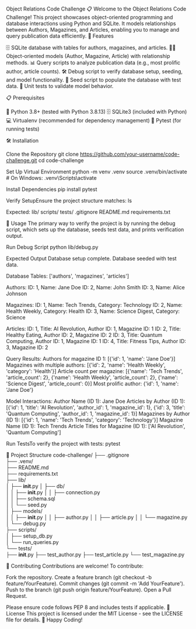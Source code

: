 Object Relations Code Challenge 📋
Welcome to the Object Relations Code Challenge! This project showcases object-oriented programming and database interactions using Python and SQLite. It models relationships between Authors, Magazines, and Articles, enabling you to manage and query publication data efficiently.
🚀 Features

🗄️ SQLite database with tables for authors, magazines, and articles.
🧑‍💻 Object-oriented models (Author, Magazine, Article) with relationship methods.
📊 Query scripts to analyze publication data (e.g., most prolific author, article counts).
🛠️ Debug script to verify database setup, seeding, and model functionality.
🌱 Seed script to populate the database with test data.
🧪 Unit tests to validate model behavior.

📋 Prerequisites

🐍 Python 3.8+ (tested with Python 3.8.13)
🗄️ SQLite3 (included with Python)
💻 Virtualenv (recommended for dependency management)
🧪 Pytest (for running tests)

🛠️ Installation

Clone the Repository
git clone https://github.com/your-username/code-challenge.git
cd code-challenge


Set Up Virtual Environment
python -m venv .venv
source .venv/bin/activate  # On Windows: .venv\Scripts\activate


Install Dependencies
pip install pytest


Verify SetupEnsure the project structure matches:
ls

Expected: lib/  scripts/  tests/  .gitignore  README.md  requirements.txt


🚀 Usage
The primary way to verify the project is by running the debug script, which sets up the database, seeds test data, and prints verification output.

Run Debug Script
python lib/debug.py


Expected Output
Database setup complete.
Database seeded with test data.

Database Tables: ['authors', 'magazines', 'articles']

Authors:
ID: 1, Name: Jane Doe
ID: 2, Name: John Smith
ID: 3, Name: Alice Johnson

Magazines:
ID: 1, Name: Tech Trends, Category: Technology
ID: 2, Name: Health Weekly, Category: Health
ID: 3, Name: Science Digest, Category: Science

Articles:
ID: 1, Title: AI Revolution, Author ID: 1, Magazine ID: 1
ID: 2, Title: Healthy Eating, Author ID: 2, Magazine ID: 2
ID: 3, Title: Quantum Computing, Author ID: 1, Magazine ID: 1
ID: 4, Title: Fitness Tips, Author ID: 3, Magazine ID: 2

Query Results:
Authors for magazine ID 1: [{'id': 1, 'name': 'Jane Doe'}]
Magazines with multiple authors: [{'id': 2, 'name': 'Health Weekly', 'category': 'Health'}]
Article count per magazine: [{'name': 'Tech Trends', 'article_count': 2}, {'name': 'Health Weekly', 'article_count': 2}, {'name': 'Science Digest', 'article_count': 0}]
Most prolific author: {'id': 1, 'name': 'Jane Doe'}

Model Interactions:
Author Name (ID 1): Jane Doe
Articles by Author (ID 1): [{'id': 1, 'title': 'AI Revolution', 'author_id': 1, 'magazine_id': 1}, {'id': 3, 'title': 'Quantum Computing', 'author_id': 1, 'magazine_id': 1}]
Magazines by Author (ID 1): [{'id': 1, 'name': 'Tech Trends', 'category': 'Technology'}]
Magazine Name (ID 1): Tech Trends
Article Titles for Magazine (ID 1): ['AI Revolution', 'Quantum Computing']


Run TestsTo verify the project with tests:
pytest



📂 Project Structure
code-challenge/
├── .gitignore              
├── .venv/                
├── README.md               
├── requirements.txt      
├── lib/                    
│   ├── __init__.py
│   ├── db/                
│   │   ├── __init__.py
│   │   ├── connection.py  
│   │   ├── schema.sql   
│   │   └── seed.py       
│   ├── models/           
│   │   ├── __init__.py
│   │   ├── author.py
│   │   ├── article.py
│   │   └── magazine.py
│   └── debug.py         
├── scripts/             
│   ├── setup_db.py      
│   └── run_queries.py    
└── tests/               
    ├── __init__.py
    ├── test_author.py
    ├── test_article.py
    └── test_magazine.py

🤝 Contributing
Contributions are welcome! To contribute:

Fork the repository.
Create a feature branch (git checkout -b feature/YourFeature).
Commit changes (git commit -m 'Add YourFeature').
Push to the branch (git push origin feature/YourFeature).
Open a Pull Request.

Please ensure code follows PEP 8 and includes tests if applicable.
📜 License
This project is licensed under the MIT License - see the LICENSE file for details.
🌟 Happy Coding!
